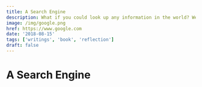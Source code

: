 ```yaml
---
title: A Search Engine
description: What if you could look up any information in the world? Webpages, images, videos and more. Google has many features to help you find exactly what you're looking for.
image: /img/google.png
href: https://www.google.com
date: '2018-08-15'
tags: ['writings', 'book', 'reflection']
draft: false
---
```


# A Search Engine
